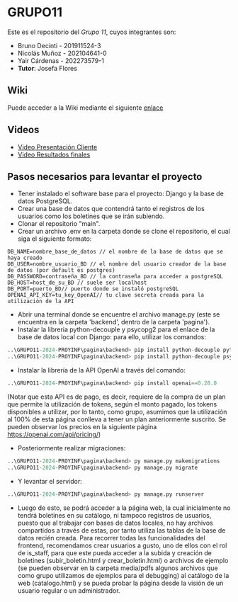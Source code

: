 # GRUPO11

Este es el repositorio del *Grupo 11*, cuyos integrantes son:

* Bruno Decinti - 201911524-3
* Nicolás Muñoz - 202104641-0
* Yair Cárdenas - 202273579-1
* **Tutor**: Josefa Flores

## Wiki
Puede acceder a la Wiki mediante el siguiente [enlace](https://github.com/Yaircitop/GRUPO11-2024-PROYINF/wiki)

## Videos
* [Video Presentación Cliente](https://www.youtube.com/watch?v=abJau21SDIk&ab_channel=RicardoSalasLetelier)
* [Video Resultados finales](https://youtu.be/iKKBvk4KxaE)

## Pasos necesarios para levantar el proyecto

* Tener instalado el software base para el proyecto: Django y la base de datos PostgreSQL.
* Crear una base de datos que contendrá tanto el registros de los usuarios como los boletines que se irán subiendo.
* Clonar el repositorio "main".
* Crear un archivo .env en la carpeta donde se clone el repositorio, el cual siga el siguiente formato:
```.env
DB_NAME=nombre_base_de_datos // el nombre de la base de datos que se haya creado
DB_USER=nombre_usuario_BD // el nombre del usuario creador de la base de datos (por default es postgres)
DB_PASSWORD=contraseña_BD // la contraseña para acceder a postgreSQL
DB_HOST=host_de_su_BD // suele ser localhost
DB_PORT=puerto_BD// puerto donde se instaló postgreSQL
OPENAI_API_KEY=tu_key_OpenAI// tu clave secreta creada para la utilización de la API
```
* Abrir una terminal donde se encuentre el archivo manage.py (este se encuentra en la carpeta 'backend', dentro de la carpeta 'pagina').
* Instalar la libreria python-decouple y psycopg2 para el enlace de la base de datos local con Django: para ello, utilizar los comandos:
```python
..\GRUPO11-2024-PROYINF\pagina\backend> pip install python-decouple python-dotenv
..\GRUPO11-2024-PROYINF\pagina\backend> pip install python-decouple psycopg2
```
* Instalar la librería de la API OpenAI a través del comando:
```python
..\GRUPO11-2024-PROYINF\pagina\backend> pip install openai==0.28.0
```
(Notar que esta API es de pago, es decir, requiere de la compra de un plan que permite la utilización de tokens, según el monto pagado, los tokens disponibles a utilizar, por lo tanto, como grupo, asumimos que la utilización al 100% de esta página conlleva a tener un plan anteriormente suscrito. Se pueden observar los precios en la siguiente página https://openai.com/api/pricing/)
* Posteriormente realizar migraciones:
```python
..\GRUPO11-2024-PROYINF\pagina\backend> py manage.py makemigrations
..\GRUPO11-2024-PROYINF\pagina\backend> py manage.py migrate
```
* Y levantar el servidor:
```python
..\GRUPO11-2024-PROYINF\pagina\backend> py manage.py runserver
```
* Luego de esto, se podrá acceder a la página web, la cual inicialmente no tendrá boletines en su catálogo, ni tampoco registros de usuarios, puesto que al trabajar con bases de datos locales, no hay archivos compartidos a través de estas, por tanto utiliza las tablas de la base de datos recién creada. Para recorrer todas las funcionalidades del frontend, recomendamos crear usuarios a gusto, uno de ellos con el rol de is_staff, para que este pueda acceder a la subida y creación de boletines (subir_boletin.html y crear_boletin.html) o archivos de ejemplo (se pueden observar en la carpeta media/pdfs algunos archivos que como grupo utilizamos de ejemplos para el debugging) al catálogo de la web (catalogo.html) y se pueda probar la página desde la visión de un usuario regular o un administrador.
